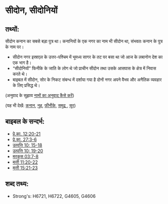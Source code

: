 # सीदोन, सीदोनियों  #

## तथ्यों: ##

सीदोन कनान का सबसे बड़ा पुत्र था। कनानियों के एक नगर का नाम भी सीदोन था, संभवतः कनान के पुत्र के नाम पर।
 
* सीदोन नगर इस्राएल के उत्तर-पश्चिम में भूमध्य सागर के तट पर बसा था जो आज के लबानोन देश का एक भाग है।
* “सीदोनियों” फिनीके के जाति के लोग थे जो प्राचीन सीदोन तथा उसके आसपास के क्षेत्र  में निवास करते थे।
* बाइबल में सीदोन, सोर के निकट संबन्ध में दर्शाया गया है दोनों नगर अपने वैभव और अनैतिक व्यवहार के लिए प्रसिद्ध थे।

(अनुवाद के सुझाव [नामों का अनुवाद कैसे करें](rc://en/ta/man/translate/translate-names))

(यह भी देखें: [कनान](../names/canaan.md), [नूह](../names/noah.md), [फीनीके](../names/phonecia.md), [समुद्र ](../names/mediterranean.md), [सूर](../names/tyre.md))

## बाइबल के सन्दर्भ: ##

* [प्रे.का. 12:20-21](rc://en/tn/help/act/12/20)
* [प्रे.का. 27:3-6](rc://en/tn/help/act/27/03)
* [उत्पत्ति 10: 15-18](rc://en/tn/help/gen/10/15)
* [उत्पत्ति 10: 19-20](rc://en/tn/help/gen/10/19)
* [मरकुस 03:7-8](rc://en/tn/help/mrk/03/07)
* [मत्ती 11:20-22](rc://en/tn/help/mat/11/20)
* [मत्ती 15:21-23](rc://en/tn/help/mat/15/21)

## शब्द तथ्य: ##

* Strong's: H6721, H6722, G4605, G4606
